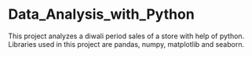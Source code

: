 # Data_Analysis_with_Python
This project analyzes a diwali period sales of a store with help of python. Libraries used in this project are pandas, numpy, matplotlib and seaborn.
